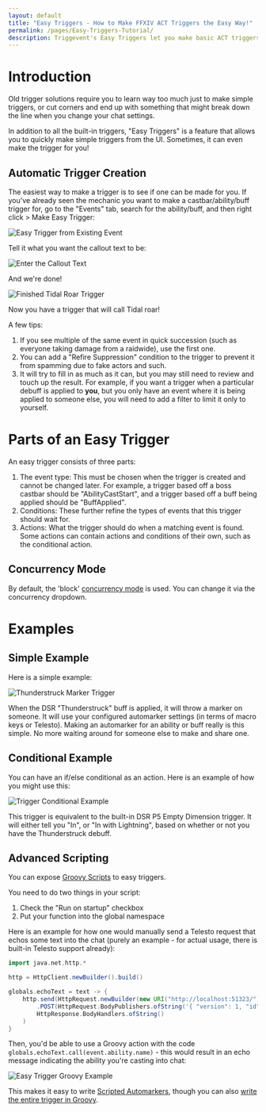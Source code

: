 ```yaml
---
layout: default
title: "Easy Triggers - How to Make FFXIV ACT Triggers the Easy Way!"
permalink: /pages/Easy-Triggers-Tutorial/
description: Triggevent's Easy Triggers let you make basic ACT triggers without the learning curve. No regex, no log lines, just user-friendly triggers.
---
```


# Introduction

Old trigger solutions require you to learn way too much just to make simple triggers, or cut corners
and end up with something that might break down the line when you change your chat settings.

In addition to all the built-in triggers, "Easy Triggers" is a feature that allows you to quickly
make simple triggers from the UI. Sometimes, it can even make the trigger for you!

## Automatic Trigger Creation

The easiest way to make a trigger is to see if one can be made for you. If you've already seen
the mechanic you want to make a castbar/ability/buff trigger for, go to the "Events" tab, search
for the ability/buff, and then right click > Make Easy Trigger:

![Easy Trigger from Existing Event](Easy-Trigger-From-Event.png)

Tell it what you want the callout text to be:

![Enter the Callout Text](callout-text.png)

And we're done!

![Finished Tidal Roar Trigger](Easy-Trigger-From-Event-Done.png)

Now you have a trigger that will call Tidal roar!

A few tips:

1. If you see multiple of the same event in quick succession (such as everyone taking damage from a raidwide),
   use the first one.
2. You can add a "Refire Suppression" condition to the trigger to prevent it from spamming due to fake actors and such.
3. It will try to fill in as much as it can, but you may still need to review and touch up the result. For example, if
   you want a trigger when a particular debuff is applied to **you**, but you only have an event where it is being
   applied to someone else, you will need to add a filter to limit it only to yourself.

# Parts of an Easy Trigger

An easy trigger consists of three parts:

1. The event type: This must be chosen when the trigger is created and cannot be changed later. 
   For example, a trigger based off a boss castbar should be "AbilityCastStart", and a trigger 
   based off a buff being applied should be "BuffApplied".
2. Conditions: These further refine the types of events that this trigger should wait for.
3. Actions: What the trigger should do when a matching event is found. Some actions can contain
   actions and conditions of their own, such as the conditional action.

## Concurrency Mode

By default, the 'block' [concurrency mode](../docs/Sequential-Triggers.md#concurrency-mode) is used. You can change it via the
concurrency dropdown.

# Examples

## Simple Example

Here is a simple example:

![Thunderstruck Marker Trigger](Thunderstruck-Mark.png)

When the DSR "Thunderstruck" buff is applied, it will throw a marker on someone. It will use your configured automarker
settings (in terms of macro keys or Telesto). Making an automarker for an ability or buff really is this simple. No more
waiting around for someone else to make and share one.

## Conditional Example

You can have an if/else conditional as an action. Here is an example
of how you might use this:

![Trigger Conditional Example](Easy-Trigger-Conditional-Example.png)

This trigger is equivalent to the built-in DSR P5 Empty Dimension trigger. It will either tell you "In", or "In with Lightning",
based on whether or not you have the Thunderstruck debuff.

## Advanced Scripting

You can expose [Groovy Scripts](https://github.com/xpdota/event-trigger/wiki/Groovy-Examples) to easy triggers.

You need to do two things in your script:

1. Check the "Run on startup" checkbox
2. Put your function into the global namespace

Here is an example for how one would manually send a Telesto request that echos some text into the chat (purely an 
example - for actual usage, there is built-in Telesto support already):

```groovy
import java.net.http.*

http = HttpClient.newBuilder().build()

globals.echoText = text -> {
	http.send(HttpRequest.newBuilder(new URI("http://localhost:51323/"))
		.POST(HttpRequest.BodyPublishers.ofString('{ "version": 1, "id": 111, "type": "ExecuteCommand", "payload": { "command": "/e ' + text + '" } }')).build(),
		HttpResponse.BodyHandlers.ofString()
	)
}
```

Then, you'd be able to use a Groovy action with the code `globals.echoText.call(event.ability.name)` - this would
result in an echo message indicating the ability you're casting into chat:

![Easy Trigger Groovy Example](Easy-Trigger-Groovy-Example.png)

This makes it easy to write [Scripted Automarkers](../Automarkers.md#making-your-own-automarks-with-scripts), though you can
also [write the entire trigger in Groovy](/pages/groovy/Groovy-Scripting.md).